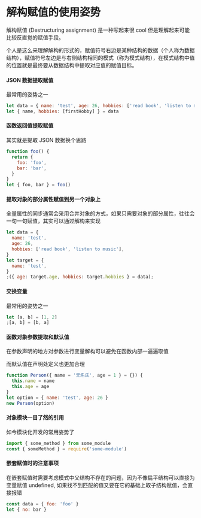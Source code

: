 # 解构赋值的使用姿势

解构赋值 (Destructuring assignment) 是一种写起来很 cool 但是理解起来可能比较反直觉的赋值手段。

个人是这么来理解解构的形式的，赋值符号右边是某种结构的数据（个人称为数据结构），赋值符号左边是与右侧结构相同的模式（称为模式结构），在模式结构中值的位置就是最终要从数据结构中提取对应值的赋值目标。

#### JSON 数据提取赋值

最常用的姿势之一

```js
let data = { name: 'test', age: 26, hobbies: ['read book', 'listen to music'] }
let { name, hobbies: [firstHobby] } = data
```

#### 函数返回值提取赋值

其实就是提取 JSON 数据换个思路

```js
function foo() {
  return {
    foo: 'foo',
    bar: 'bar',
  }
}
let { foo, bar } = foo()
```

#### 提取对象的部分属性赋值到另一个对象上

全量属性的同步通常会采用合并对象的方式，如果只需要对象的部分属性，往往会一句一句赋值，其实可以通过解构来实现

```js
let data = {
  name: 'test',
  age: 26,
  hobbies: ['read book', 'listen to music'],
}
let target = {
  name: 'test',
}
;({ age: target.age, hobbies: target.hobbies } = data);
```

#### 交换变量

最常用的姿势之一

```js
let [a, b] = [1, 2]
;[a, b] = [b, a]
```

#### 函数对象参数提取和默认值

在参数声明的地方对参数进行变量解构可以避免在函数内部一遍遍取值

而默认值在声明处定义也更加合理

```js
function Person({ name = '无名氏', age = 1 } = {}) {
  this.name = name
  this.age = age
}
let option = { name: 'test', age: 26 }
new Person(option)
```

#### 对象模块一目了然的引用

如今模块化开发的常用姿势了

```js
import { some_method } from some_module
const { someMethod } = require('some-module')
```

#### 嵌套赋值时的注意事项

在嵌套赋值时需要考虑模式中父结构不存在的问题，因为不像扁平结构可以直接为变量赋值 undefined, 如果找不到匹配的值又要在它的基础上取子结构赋值，会直接报错

```js
const data = { foo: 'foo' }
let { no: bar }
```
